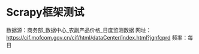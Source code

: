 # Scrapy框架测试

数据源：商务部_数据中心_农副产品价格_日度监测数据
网址：https://cif.mofcom.gov.cn/cif/html/dataCenter/index.html?jgnfcprd
频率：每日
